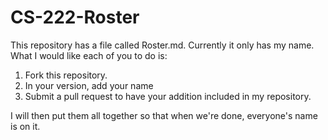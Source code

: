# CS-222-Roster

This repository has a file called Roster.md. Currently it only has my name. What I would like each of you to do is:
1.  Fork this repository.
2.  In your version, add your name
3.  Submit a pull request to have your addition included in my repository.

I will then put them all together so that when we're done, everyone's name is on it.
